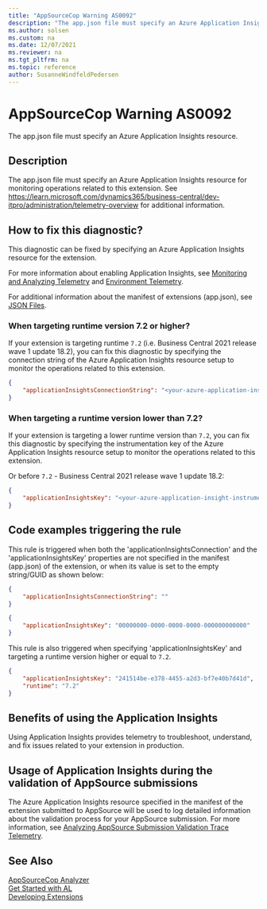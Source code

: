 ```yaml
---
title: "AppSourceCop Warning AS0092"
description: "The app.json file must specify an Azure Application Insights resource for monitoring operations related to this extension."
ms.author: solsen
ms.custom: na
ms.date: 12/07/2021
ms.reviewer: na
ms.tgt_pltfrm: na
ms.topic: reference
author: SusanneWindfeldPedersen
---
```

[//]: # (START>DO_NOT_EDIT)
[//]: # (IMPORTANT:Do not edit any of the content between here and the END>DO_NOT_EDIT.)
[//]: # (Any modifications should be made in the .xml files in the ModernDev repo.)
# AppSourceCop Warning AS0092
The app.json file must specify an Azure Application Insights resource.

## Description
The app.json file must specify an Azure Application Insights resource for monitoring operations related to this extension. See https://learn.microsoft.com/dynamics365/business-central/dev-itpro/administration/telemetry-overview for additional information.

[//]: # (IMPORTANT: END>DO_NOT_EDIT)
## How to fix this diagnostic?

This diagnostic can be fixed by specifying an Azure Application Insights resource for the extension. 

For more information about enabling Application Insights, see [Monitoring and Analyzing Telemetry](../../administration/telemetry-overview.md) and [Environment Telemetry](../../administration/tenant-admin-center-telemetry.md).

For additional information about the manifest of extensions (app.json), see [JSON Files](../devenv-json-files.md).

### When targeting runtime version 7.2 or higher?

If your extension is targeting runtime `7.2` (i.e. Business Central 2021 release wave 1 update 18.2), you can fix this diagnostic by specifying the connection string of the Azure Application Insights resource setup to monitor the operations related to this extension. 

```JSON
{
    "applicationInsightsConnectionString": "<your-azure-application-insight-connection-string>"
}
```

### When targeting a runtime version lower than 7.2?

If your extension is targeting a lower runtime version than `7.2`, you can fix this diagnostic by specifying the instrumentation key of the Azure Application Insights resource setup to monitor the operations related to this extension.

Or before `7.2` - Business Central 2021 release wave 1 update 18.2:

```JSON
{
    "applicationInsightsKey": "<your-azure-application-insight-instrumentationKey>"
}
```

## Code examples triggering the rule

This rule is triggered when both the 'applicationInsightsConnection' and the 'applicationInsightsKey' properties are not specified in the manifest (app.json) of the extension, or when its value is set to the empty string/GUID as shown below:

```JSON
{
    "applicationInsightsConnectionString": ""
}
```

```JSON
{
    "applicationInsightsKey": "00000000-0000-0000-0000-000000000000"
}
```

This rule is also triggered when specifying 'applicationInsightsKey' and targeting a runtime version higher or equal to `7.2`.

```JSON
{
    "applicationInsightsKey": "241514be-e378-4455-a2d3-bf7e40b7d41d",
    "runtime": "7.2"
}
```

## Benefits of using the Application Insights

Using Application Insights provides telemetry to troubleshoot, understand, and fix issues related to your extension in production.

## Usage of Application Insights during the validation of AppSource submissions

The Azure Application Insights resource specified in the manifest of the extension submitted to AppSource will be used to log detailed information about the validation process for your AppSource submission. For more information, see [Analyzing AppSource Submission Validation Trace Telemetry](../../administration/telemetry-appsource-submission-validation-trace.md).

## See Also  
[AppSourceCop Analyzer](appsourcecop.md)  
[Get Started with AL](../devenv-get-started.md)  
[Developing Extensions](../devenv-dev-overview.md)  
